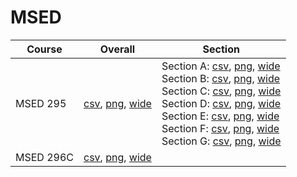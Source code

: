 # MSED

| Course | Overall | Section |
| ------ | ------- | ------- |
| MSED 295 | [csv](https://github.com/UCSD-Historical-Enrollment-Data/2024Fall/blob/main/overall/MSED%20295.csv), [png](https://raw.githubusercontent.com/UCSD-Historical-Enrollment-Data/2024Fall/main/plot_overall/MSED%20295.png), [wide](https://raw.githubusercontent.com/UCSD-Historical-Enrollment-Data/2024Fall/main/plot_overall_wide/MSED%20295.png) | Section A: [csv](https://github.com/UCSD-Historical-Enrollment-Data/2024Fall/blob/main/section/MSED%20295_A.csv), [png](https://raw.githubusercontent.com/UCSD-Historical-Enrollment-Data/2024Fall/main/plot_section/MSED%20295_A.png), [wide](https://raw.githubusercontent.com/UCSD-Historical-Enrollment-Data/2024Fall/main/plot_section_wide/MSED%20295_A.png)<br>Section B: [csv](https://github.com/UCSD-Historical-Enrollment-Data/2024Fall/blob/main/section/MSED%20295_B.csv), [png](https://raw.githubusercontent.com/UCSD-Historical-Enrollment-Data/2024Fall/main/plot_section/MSED%20295_B.png), [wide](https://raw.githubusercontent.com/UCSD-Historical-Enrollment-Data/2024Fall/main/plot_section_wide/MSED%20295_B.png)<br>Section C: [csv](https://github.com/UCSD-Historical-Enrollment-Data/2024Fall/blob/main/section/MSED%20295_C.csv), [png](https://raw.githubusercontent.com/UCSD-Historical-Enrollment-Data/2024Fall/main/plot_section/MSED%20295_C.png), [wide](https://raw.githubusercontent.com/UCSD-Historical-Enrollment-Data/2024Fall/main/plot_section_wide/MSED%20295_C.png)<br>Section D: [csv](https://github.com/UCSD-Historical-Enrollment-Data/2024Fall/blob/main/section/MSED%20295_D.csv), [png](https://raw.githubusercontent.com/UCSD-Historical-Enrollment-Data/2024Fall/main/plot_section/MSED%20295_D.png), [wide](https://raw.githubusercontent.com/UCSD-Historical-Enrollment-Data/2024Fall/main/plot_section_wide/MSED%20295_D.png)<br>Section E: [csv](https://github.com/UCSD-Historical-Enrollment-Data/2024Fall/blob/main/section/MSED%20295_E.csv), [png](https://raw.githubusercontent.com/UCSD-Historical-Enrollment-Data/2024Fall/main/plot_section/MSED%20295_E.png), [wide](https://raw.githubusercontent.com/UCSD-Historical-Enrollment-Data/2024Fall/main/plot_section_wide/MSED%20295_E.png)<br>Section F: [csv](https://github.com/UCSD-Historical-Enrollment-Data/2024Fall/blob/main/section/MSED%20295_F.csv), [png](https://raw.githubusercontent.com/UCSD-Historical-Enrollment-Data/2024Fall/main/plot_section/MSED%20295_F.png), [wide](https://raw.githubusercontent.com/UCSD-Historical-Enrollment-Data/2024Fall/main/plot_section_wide/MSED%20295_F.png)<br>Section G: [csv](https://github.com/UCSD-Historical-Enrollment-Data/2024Fall/blob/main/section/MSED%20295_G.csv), [png](https://raw.githubusercontent.com/UCSD-Historical-Enrollment-Data/2024Fall/main/plot_section/MSED%20295_G.png), [wide](https://raw.githubusercontent.com/UCSD-Historical-Enrollment-Data/2024Fall/main/plot_section_wide/MSED%20295_G.png) |
| MSED 296C | [csv](https://github.com/UCSD-Historical-Enrollment-Data/2024Fall/blob/main/overall/MSED%20296C.csv), [png](https://raw.githubusercontent.com/UCSD-Historical-Enrollment-Data/2024Fall/main/plot_overall/MSED%20296C.png), [wide](https://raw.githubusercontent.com/UCSD-Historical-Enrollment-Data/2024Fall/main/plot_overall_wide/MSED%20296C.png) |  |
